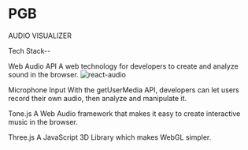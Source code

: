 # PGB

AUDIO VISUALIZER


Tech Stack--

Web Audio API
A web technology for developers to create and analyze sound in the browser.
![react-audio](https://github.com/chrbala/react-audio)

Microphone Input
With the getUserMedia API, developers can let users record their own audio, then analyze and manipulate it.

Tone.js
A Web Audio framework that makes it easy to create interactive music in the browser.

Three.js
A JavaScript 3D Library which makes WebGL simpler.
